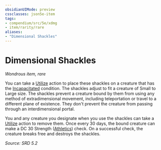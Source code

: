 ```yaml
---
obsidianUIMode: preview
cssclasses: json5e-item
tags:
- compendium/src/5e/xdmg
- item/rarity/rare
aliases: 
- "Dimensional Shackles"
---
```

# Dimensional Shackles
*Wondrous item, rare*  


You can take a [Utilize](rules/actions.md#Utilize) action to place these shackles on a creature that has the [Incapacitated](rules/conditions.md#Incapacitated) condition. The shackles adjust to fit a creature of Small to Large size. The shackles prevent a creature bound by them from using any method of extradimensional movement, including teleportation or travel to a different plane of existence. They don't prevent the creature from passing through an interdimensional portal.

You and any creature you designate when you use the shackles can take a [Utilize](rules/actions.md#Utilize) action to remove them. Once every 30 days, the bound creature can make a DC 30 Strength ([Athletics](rules/skills.md#Athletics)) check. On a successful check, the creature breaks free and destroys the shackles.

*Source: SRD 5.2*